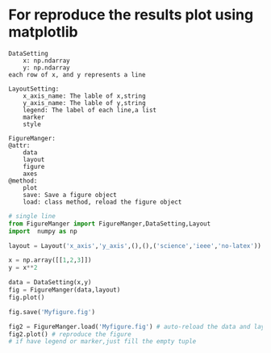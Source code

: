 # For reproduce the results plot using matplotlib

    DataSetting
        x: np.ndarray
        y: np.ndarray
    each row of x, and y represents a line

    LayoutSetting:
        x_axis_name: The lable of x,string
        y_axis_name: The lable of y,string
        legend: The label of each line,a list
        marker
        style

    FigureManger:
    @attr:
        data
        layout
        figure
        axes
    @method:
        plot
        save: Save a figure object
        load: class method, reload the figure object
        

```python
# single line
from FigureManger import FigureManger,DataSetting,Layout
import  numpy as np

layout = Layout('x_axis','y_axis',(),(),('science','ieee','no-latex'))

x = np.array([[1,2,3]])
y = x**2

data = DataSetting(x,y)
fig = FigureManger(data,layout)
fig.plot()

fig.save('Myfigure.fig')

fig2 = FigureManger.load('Myfigure.fig') # auto-reload the data and layout
fig2.plot() # reproduce the figure
# if have legend or marker,just fill the empty tuple

```

